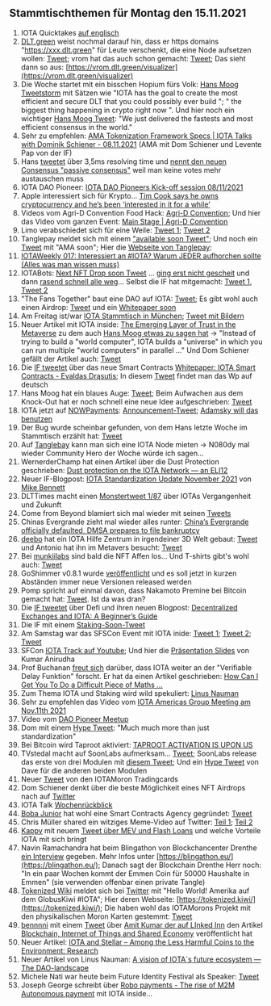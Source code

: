 ## Stammtischthemen für Montag den 15.11.2021

1. IOTA Quicktakes [auf englisch](https://www.youtube.com/watch?v=14ZN4O8gloA)
2. [DLT.green](https://twitter.com/dlt_green) weist nochmal darauf hin, dass er https domains "https://xxx.dlt.green" für Leute verschenkt, die eine Node aufsetzen wollen: [Tweet](https://twitter.com/dlt_green/status/1459457698672562176?s=20); vrom hat das auch schon gemacht: [Tweet](https://twitter.com/Vrom14286662/status/1458899296791801857?s=20); Das sieht dann so aus: [https://vrom.dlt.green/visualizer](https://vrom.dlt.green/visualizer)
3. Die Woche startet mit ein bisschen Hopium fürs Volk: [Hans Moog Tweetstorm](https://twitter.com/hus_qy/status/1457776545389441029?s=20) mit Sätzen wie "IOTA has the goal to create the most efficient and secure DLT that you could possibly ever build ";  " the biggest thing happening in crypto right now ". Und hier noch ein wichtiger [Hans Moog Tweet](https://twitter.com/hus_qy/status/1457811079707471879?s=20): "We just delivered the fastests and most efficient consensus in the world."
4. Sehr zu empfehlen: [AMA Tokenization Framework Specs | IOTA Talks with Dominik Schiener - 08.11.2021](https://www.youtube.com/watch?v=dXgqslmgzec&feature=youtu.be) (AMA mit Dom Schiener und Levente Pap von der IF)
5. Hans [tweetet](https://twitter.com/hus_qy/status/1458007366054592513?s=20) über 3,5ms resolving time und  [nennt den neuen Consensus "passive consensus"](https://twitter.com/hus_qy/status/1458007809690320898?s=20) weil man keine votes mehr austauschen muss
6. IOTA DAO Pioneer: [IOTA DAO Pioneers Kick-off session 08/11/2021](https://www.youtube.com/watch?v=gqDWyYOgi90)
7. Apple interessiert sich für Krypto... [Tim Cook says he owns cryptocurrency and he’s been ‘interested in it for a while’](https://www.cnbc.com/2021/11/09/apple-ceo-tim-cook-says-he-owns-cryptocurrency.html)
8. Videos vom Agri-D Convention Food Hack: [Agri-D Convention](https://www.youtube.com/channel/UCnNBxurOmcvcTwiFbfPAaeQ); Und hier das Video vom ganzen Event: [Main Stage | Agri-D Convention](https://www.youtube.com/watch?v=d4ce1JS176g&t=1s)
9. Limo verabschiedet sich für eine Weile: [Tweet 1](https://twitter.com/42_paradox/status/1458169675947421696?s=20); [Tweet 2](https://twitter.com/42_paradox/status/1458517005334683651?s=20)
10. Tanglepay meldet sich mit einem ["available soon Tweet"](https://twitter.com/tanglepaycom/status/1458263667418406915?s=20); Und noch ein [Tweet](https://twitter.com/tanglepaycom/status/1458277791703568384?s=20) mit "AMA soon"; Hier die [Webseite von Tanglepay](https://tanglepay.com/): 
11. [IOTAWeekly 017: Interessiert an #IOTA? Warum JEDER aufhorchen sollte (Alles was man wissen muss)](https://www.youtube.com/watch?v=LvR_7sQLOgs)
12. IOTABots: [Next NFT Drop soon Tweet](https://twitter.com/iotabots/status/1458030553098293250?s=20=) ... [ging erst nicht gescheit](https://twitter.com/iotabots/status/1458452749822144515?s=20) und dann [rasend schnell alle weg](https://twitter.com/iotabots/status/1458460737874059266?s=20)... Selbst die IF hat mitgemacht: [Tweet 1](https://twitter.com/HolgerKoether/status/1458470248819142661?s=20), [Tweet 2](https://twitter.com/c_varley/status/1458459444786999300?s=20)
13. "The Fans Together" baut eine DAO auf IOTA: [Tweet](https://twitter.com/TheFansTogether/status/1458133739146461188?s=20); Es gibt wohl auch einen Airdrop: [Tweet](https://twitter.com/TheFansTogether/status/1458763530669379588?t=feIlGXgMqTnx_EurePOlBQ&s=19) und ein [Whitepaper soon](https://twitter.com/TheFansTogether/status/1459139755019542528?s=20)
14. Am Freitag ist/war [IOTA Stammtisch in München](https://www.meetup.com/de-DE/IOTA-Muc/events/hfcdpsyccpbhb/); [Tweet mit Bildern](https://twitter.com/IotaMunchen/status/1459291103350374414?s=20)
15. Neuer Artikel mit IOTA inside: [The Emerging Layer of Trust in the Metaverse](https://smallwoventhreads.medium.com/the-emerging-layer-of-trust-in-the-metaverse-7982dfb080fd) zu dem auch [Hans Moog etwas zu sagen hat](https://twitter.com/hus_qy/status/1458726533607182339?s=20) -> "Instead of trying to build a "world computer", IOTA builds a "universe" in which you can run multiple "world computers" in parallel ..." Und Dom Schiener gefällt der Artikel auch: [Tweet](https://twitter.com/DomSchiener/status/1458736617544421377?s=20)
16. Die [IF tweetet](https://twitter.com/iota/status/1458424859441172486?s=20) über das neue Smart Contracts [Whitepaper: IOTA Smart Contracts - Evaldas Drąsutis](https://files.iota.org/papers/ISC_WP_Nov_10_2021.pdf); In diesem [Tweet](https://twitter.com/bohl_oliver/status/1459545447836565505?s=20) findet man das Wp auf deutsch
17. Hans Moog hat ein blaues Auge: [Tweet](https://twitter.com/hus_qy/status/1458421924598538242?s=20); Beim Aufwachen aus dem Knock-Out hat er noch schnell eine neue Idee aufgeschrieben: [Tweet](https://twitter.com/hus_qy/status/1458424724489482240?s=20)
18. IOTA jetzt auf [NOWPayments](https://nowpayments.io/supported-coins): [Announcement-Tweet](https://twitter.com/NOWPayments_io/status/1458550893176135680?s=20); [Adamsky will das benutzen](https://twitter.com/c4rt0gr4ph3r/status/1458756138137268224?s=20)
19. Der Bug wurde scheinbar gefunden, von dem Hans letzte Woche im Stammtisch erzählt hat: [Tweet](https://twitter.com/Vrom14286662/status/1458488796425695233?s=20)
20. Auf [Tanglebay](https://tanglebay.com/icns/) kann man sich eine IOTA Node mieten -> N080dy mal wieder Community Hero der Woche würde ich sagen...
21. WernerderChamp hat einen Artikel über die Dust Protection geschrieben: [Dust protection on the IOTA Network — an ELI12](https://medium.com/@wernerderchamp/dust-protection-on-the-iota-network-an-eli12-d8ca567a2d36)
22. Neuer IF-Blogpost: [IOTA Standardization Update November 2021](https://blog.iota.org/iota-standardization-update-november-2021/) von [Mike Bennett](https://twitter.com/MikeHypercube/status/1458832722353348608?s=20) 
23. DLTTimes macht einen [Monstertweet 1/87](https://twitter.com/TheDLTimes/status/1458813290876911623?s=20) über IOTAs Vergangenheit und Zukunft
24. Come from Beyond blamiert sich mal wieder mit seinen [Tweets](https://twitter.com/c___f___b/status/1458574767603204097?t=ZIUHCb_QW6nXjwotiusdHA&s=19)
25. Chinas Evergrande zieht mal wieder alles runter: [China’s Evergrande officially defaulted, DMSA prepares to file bankruptcy](https://insiderpaper.com/chinas-evergrande-officially-defaulted/)
26. [deebo](https://twitter.com/Yap_Chief) hat ein IOTA Hilfe Zentrum in irgendeiner 3D Welt gebaut: [Tweet](https://twitter.com/Yap_Chief/status/1458583644688330762?s=20) und Antonio hat ihn im Metavers besucht: [Tweet](https://twitter.com/antonionardella/status/1458756360082972672?s=20)
27. Bei [munkiilabs](https://twitter.com/munkiilab) sind bald die NFT Affen los... Und T-shirts gibt's wohl auch: [Tweet](https://twitter.com/munkiilab/status/1459210735553290242?s=20)
28. GoShimmer v0.8.1 wurde [veröffentlicht](https://twitter.com/hus_qy/status/1458882709145726977) und es soll jetzt in kurzen Abständen immer neue Versionen released werden
29. Pomp spricht auf einmal davon, dass Nakamoto Premine bei Bitcoin gemacht hat: [Tweet](https://twitter.com/APompliano/status/1458946708054892545?s=20). Ist da was dran?
30. Die [IF tweetet](https://twitter.com/iota/status/1459114277864882177?s=20) über Defi und ihren neuen Blogpost: [Decentralized Exchanges and IOTA: A Beginner’s Guide](https://blog.iota.org/decentralized-exchanges-and-iota-a-beginners-guide/)
31. Die IF mit einem [Staking-Soon-Tweet](https://twitter.com/iota/status/1459159239956611079?s=20)
32. Am Samstag war das SFSCon Event mit IOTA inide: [Tweet 1](https://twitter.com/kranirudha/status/1457266022898036738?s=20); [Tweet 2](https://twitter.com/SFScon/status/1459204349196791810?s=20); [Tweet](https://twitter.com/iota/status/1455807122894204928?s=20)
33. SFCon [IOTA Track auf Youtube](https://www.youtube.com/watch?v=k599nUInKsE); Und hier die [Präsentation Slides](https://t.co/0tASNtc6bI?amp=1) von Kumar Anirudha
34. Prof Buchanan [freut sich](https://twitter.com/billatnapier/status/1459292926870175749?s=20) darüber, dass IOTA weiter an der "Verifiable Delay Funktion" forscht. Er hat da einen Artikel geschrieben: [How Can I Get You To Do a Difficult Piece of Maths …](https://medium.com/asecuritysite-when-bob-met-alice/how-can-i-get-you-to-do-a-difficult-piece-of-maths-432173470269)
35. Zum Thema IOTA und Staking wird wild spekuliert: [Linus Nauman](https://twitter.com/LinusNaumann/status/1459275959002095625?s=20)
36. Sehr zu empfehlen das Video vom [IOTA Americas Group Meeting am Nov.11th 2021](https://www.youtube.com/watch?v=4EN-oOCwPm4)
37. Video vom [DAO Pioneer Meetup](https://www.youtube.com/watch?v=0WQ7Aj52DVE)
38. Dom mit einem [Hype Tweet](https://twitter.com/DomSchiener/status/1459504251290492930?s=20): "Much much more than just standardization"
39. Bei Bitcoin wird Taproot aktiviert: [TAPROOT ACTIVATION IS UPON US](https://bitcoinmagazine.com/technical/why-bitcoin-taproot-activation-is-exciting)
40. TVstedal macht auf SoonLabs aufmerksam... [Tweet](https://twitter.com/TVstedal/status/1459545401091100676?s=20); SoonLabs release das erste von drei Modulen mit [diesem Tweet](https://twitter.com/soon_labs/status/1459966653131755520?s=20); Und ein [Hype Tweet](https://twitter.com/DaveRL6/status/1459979284634750981?s=20) von Dave für die anderen beiden Modulen
41. Neuer [Tweet](https://twitter.com/iotamorons/status/1459899105199673351?s=20) von den IOTAMoron Tradingcards
42. Dom Schiener denkt über die beste Möglichkeit eines NFT Airdrops nach auf [Twitter](https://twitter.com/DomSchiener/status/1459852415973400581?s=20)
43. IOTA Talk [Wochenrückblick](https://www.iota-talk.com/index.php?article/136-wochenr%C3%BCckblick-7-bis-13-november-2021/) 
44. [Boba Junior](https://twitter.com/bobajunior91) hat wohl eine Smart Contracts Agency gegründet: [Tweet](https://twitter.com/bobajunior91/status/1459921897819447296?s=20)
45. Chris Müller shared ein witziges Meme-Video auf Twitter: [Teil 1](https://twitter.com/ChrisMuellerHI/status/1459919933647765513?s=20); [Teil 2](https://twitter.com/ChrisMuellerHI/status/1459919968942927877?s=20)
46. [Kappy](https://twitter.com/Rob_Daykin) mit neuem [Tweet über MEV und Flash Loans](https://twitter.com/Rob_Daykin/status/1459943052013940747?s=20) und welche Vorteile IOTA mit sich bringt
47. Navin Ramachandra hat beim Blingathon von Blockchancenter Drenthe [ein Interview](https://youtu.be/03m__dFMULc?t=26678) gegeben. Mehr Infos unter [https://blingathon.eu/](https://blingathon.eu/); Danach sagt der Blockchain Drenthe Herr noch: "In ein paar Wochen kommt der Emmen Coin für 50000 Haushalte in Emmen" (sie verwenden offenbar einen private Tangle)
48. [Tokenized Wiki](https://twitter.com/tokenizedkiwi) meldet sich bei [Twitter](https://twitter.com/tokenizedkiwi/status/1459898673182224388?s=20) mit "Hello World! Amerika auf dem GlobusKiwi #IOTA"; Hier deren Webseite: [https://tokenized.kiwi/](https://tokenized.kiwi/); Die haben wohl das IOTAMorons Projekt mit den physikalischen Moron Karten gestemmt: [Tweet](https://twitter.com/tokenizedkiwi/status/1459899225408512012?s=20)
49. [bennnni](https://twitter.com/CryptoTruthsee1) mit einem [Tweet](https://twitter.com/CryptoTruthsee1/status/1459856924380442628?s=20) über [Amit Kumar der auf LInked Inn](https://www.linkedin.com/posts/amit-kumar-5828a623_blockchain-internetofthings-sharedeconomy-ugcPost-6864782069747220480-gArR) den Artikel [Blockchain, Internet of Things and Shared Economy](https://www.linkedin.com/pulse/blockchain-internet-things-shared-economy-amit-kumar?trk=public_post-content_share-article) veröffentlicht hat
50. Neuer Artikel: [IOTA and Stellar – Among the Less Harmful Coins to the Environment: Research](https://www.cryptomak.co.uk/iota-and-stellar-among-the-less-harmful-coins-to-the-environment-research/?utm_source=dlvr.it&utm_medium=twitter&utm_campaign=iota-and-stellar-among-the-less-harmful-coins-to-the-environment-research)
51. Neuer Artikel von Linus Nauman: [A vision of IOTA´s future ecosystem — The DAO-landscape](https://medium.com/@linus.naumann/a-vision-of-iota-s-future-ecosystem-the-dao-landscape-b93688d8acee)
52. Michele Nati war heute beim Future Identity Festival als Speaker: [Tweet](https://twitter.com/michelenati/status/1460212799930572809?s=20)
53. Joseph George schreibt über [Robo payments - The rise of M2M Autonomous payment](https://www.linkedin.com/pulse/robo-payments-rise-m2m-autonomous-payment-joseph-george) mit IOTA inside...
